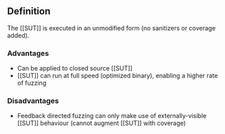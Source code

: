 ## Definition
The [[SUT]] is executed in an unmodified form (no sanitizers or coverage added).
### Advantages
- Can be applied to closed source [[SUT]]
- [[SUT]] can run at full speed (optimized binary), enabling a higher rate of fuzzing
### Disadvantages
- Feedback directed fuzzing can only make use of externally-visible [[SUT]] behaviour (cannot augment [[SUT]] with coverage)